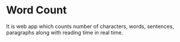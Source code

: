  # **Word Count** 
It is web app which counts number of characters, words,
sentences, paragraphs along with reading time in real time.
